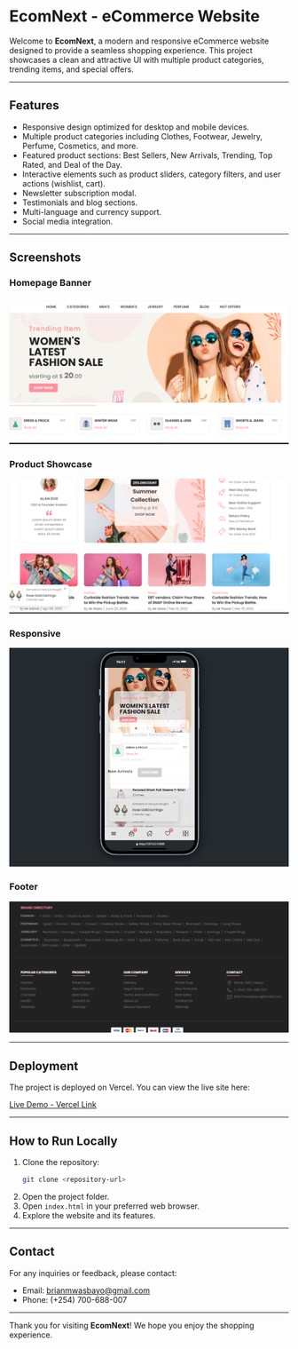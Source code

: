 # EcomNext - eCommerce Website

Welcome to **EcomNext**, a modern and responsive eCommerce website designed to provide a seamless shopping experience. This project showcases a clean and attractive UI with multiple product categories, trending items, and special offers.

---

## Features

- Responsive design optimized for desktop and mobile devices.
- Multiple product categories including Clothes, Footwear, Jewelry, Perfume, Cosmetics, and more.
- Featured product sections: Best Sellers, New Arrivals, Trending, Top Rated, and Deal of the Day.
- Interactive elements such as product sliders, category filters, and user actions (wishlist, cart).
- Newsletter subscription modal.
- Testimonials and blog sections.
- Multi-language and currency support.
- Social media integration.

---

## Screenshots

### Homepage Banner
<img src="./assets/live-project/home.png" width="600" alt="Banner 1" />

### Product Showcase
<img src="./assets/live-project/showcase1.png" width="600" alt="Product Showcase 1" />

### Responsive
<img src="./assets/live-project/responsive.png" width="600" alt="Testimonial" />

### Footer 
<img src="./assets/live-project/footer.png" width="600" alt="Testimonial" />

---

## Deployment

The project is deployed on Vercel. You can view the live site here:

[Live Demo - Vercel Link](https://ecom-next-6i4m6njo0-brians-projects-bcfd072c.vercel.app/)

---

## How to Run Locally

1. Clone the repository:
   ```bash
   git clone <repository-url>
   ```
2. Open the project folder.
3. Open `index.html` in your preferred web browser.
4. Explore the website and its features.

---

## Contact

For any inquiries or feedback, please contact:

- Email: brianmwasbayo@gmail.com
- Phone: (+254) 700-688-007

---

Thank you for visiting **EcomNext**! We hope you enjoy the shopping experience.
